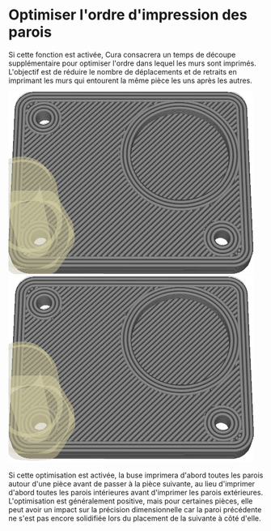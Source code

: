 Optimiser l'ordre d'impression des parois
====
Si cette fonction est activée, Cura consacrera un temps de découpe supplémentaire pour optimiser l'ordre dans lequel les murs sont imprimés. L'objectif est de réduire le nombre de déplacements et de retraits en imprimant les murs qui entourent la même pièce les uns après les autres.

![Optimisation désactivée](../../../articles/images/optimize_wall_printing_order_disabled.gif)
![Optimisation activée](../../../articles/images/optimize_wall_printing_order_enabled.gif)

Si cette optimisation est activée, la buse imprimera d'abord toutes les parois autour d'une pièce avant de passer à la pièce suivante, au lieu d'imprimer d'abord toutes les parois intérieures avant d'imprimer les parois extérieures. L'optimisation est généralement positive, mais pour certaines pièces, elle peut avoir un impact sur la précision dimensionnelle car la paroi précédente ne s'est pas encore solidifiée lors du placement de la suivante à côté d'elle.
